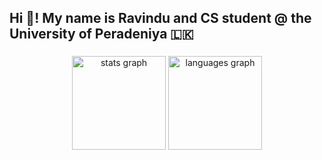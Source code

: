 <h2 align="left">Hi 👋! My name is Ravindu and  CS student @ the University of Peradeniya 🇱🇰</h2>

###

<div align="center">
  <img src="https://github-readme-stats.vercel.app/api?username=Ravindu-Sampath-Weerakoon&hide_title=false&hide_rank=false&show_icons=true&include_all_commits=true&count_private=true&disable_animations=false&theme=dracula&locale=en&hide_border=false" height="150" alt="stats graph"  />
  <img src="https://github-readme-stats.vercel.app/api/top-langs?username=Ravindu-Sampath-Weerakoon&locale=en&hide_title=false&layout=compact&card_width=320&langs_count=5&theme=dracula&hide_border=false" height="150" alt="languages graph"  />
</div>

